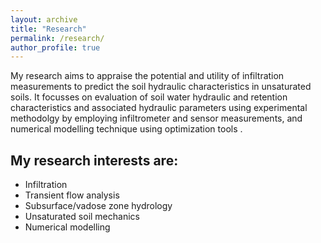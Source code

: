 ```yaml
---
layout: archive
title: "Research"
permalink: /research/
author_profile: true
---
```

 
My research aims to appraise the potential and utility of infiltration measurements to predict the soil hydraulic characteristics in unsaturated soils. It focusses on evaluation of soil water hydraulic and retention characteristics and associated hydraulic parameters using experimental methodolgy by employing infiltrometer and sensor measurements, and numerical modelling technique using optimization tools .


## My research interests are:

*	Infiltration
*	Transient flow analysis
*	Subsurface/vadose zone hydrology
*	Unsaturated soil mechanics
*	Numerical modelling







